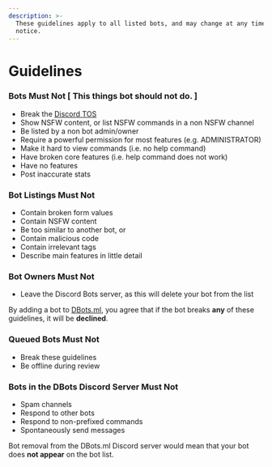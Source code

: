 ```yaml
---
description: >-
  These guidelines apply to all listed bots, and may change at any time, without
  notice.
---
```


# Guidelines

### Bots Must Not [ This things bot should not do. ]

* Break the [Discord TOS](https://discord.com/terms)
* Show NSFW content, or list NSFW commands in a non NSFW channel
* Be listed by a non bot admin/owner
* Require a powerful permission for most features \(e.g. ADMINISTRATOR\)
* Make it hard to view commands \(i.e. no help command\)
* Have broken core features \(i.e. help command does not work\)
* Have no features 
* Post inaccurate stats

### Bot Listings Must Not

* Contain broken form values
* Contain NSFW content
* Be too similar to another bot, or 
* Contain malicious code
* Contain irrelevant tags
* Describe main features in little detail

### Bot Owners Must Not

* Leave the Discord Bots server, as this will delete your bot from the list

By adding a bot to [DBots.ml](/), you agree that if the bot breaks **any** of these guidelines, it will be **declined**.

### Queued Bots Must Not

* Break these guidelines
* Be offline during review

### Bots in the DBots Discord Server Must Not

* Spam channels 
* Respond to other bots
* Respond to non-prefixed commands
* Spontaneously send messages

Bot removal from the DBots.ml Discord server would mean that your bot does **not appear** on the bot list.

